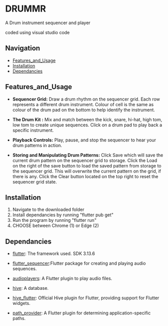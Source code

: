 # DRUMMR 

A Drum instrument sequencer and player

coded using visual studio code

## Navigation
- [Features_and_Usage](#Features_and_Usage)
- [Installation](#Installation)
- [Dependancies](#Dependancies)


## Features_and_Usage

- **Sequencer Grid:** Draw a drum rhythm on the sequencer grid. Each row represents a different drum instrument. Colour of cell is the same as colour of the drum pad on the bottom to help identify the instrument.

- **The Drum Kit :** Mix and match between the kick, snare, hi-hat, high tom, low tom to create unique sequences. Click on a drum pad to play back a specific instrument.

- **Playback Controls:** Play, pause, and stop the sequencer to hear your drum patterns in action.

- **Storing and Manipulating Drum Patterns:** Click Save which will save the current drum pattern on the sequencer grid to storage. Click the Load on the right of the save button to load the saved pattern from storage to the sequencer grid. This will overwrite the current pattern on the grid, if there is any. Click the Clear button located on the top right to reset the sequencer grid state.

## Installation

1. Navigate to the downloaded folder
2. Install dependancies by running "flutter pub get"
3. Run the program by running "flutter run"
4. CHOOSE between Chrome (1) or Edge (2)

## Dependancies

- [flutter](https://flutter.dev/): The framework used. SDK 3.13.6

- [flutter_sequencer](https://pub.dev/packages/flutter_sequencer):Flutter package for creating and playing audio sequences.

- [audioplayers](https://pub.dev/packages/audioplayers): A Flutter plugin to play audio files.

- [hive](https://pub.dev/packages/hive): A database.

- [hive_flutter](https://pub.dev/packages/hive_flutter): Official Hive plugin for Flutter, providing support for Flutter widgets.

- [path_provider](https://pub.dev/packages/path_provider): A Flutter plugin for determining application-specific paths.

